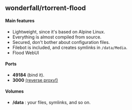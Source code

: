 ## wonderfall/rtorrent-flood

#### Main features
- Lightweight, since it's based on Alpine Linux.
- Everything is almost compiled from source.
- Secured, don't bother about configuration files.
- Filebot is included, and creates symlinks in `/data/Media`.
- Flood WebUI

#### Ports

- **49184** (bind it).
- **3000** [(reverse proxy!)](https://github.com/hardware/mailserver/wiki/Reverse-proxy-configuration)

#### Volumes
- **/data** : your files, symlinks, and so on.
